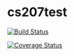
# cs207test

[![Build Status](https://travis-ci.org/isadoranun/cs207test.svg?branch=master)](https://travis-ci.org/isadoranun/cs207test)

[![Coverage Status](https://coveralls.io/repos/github/isadoranun/cs207test/badge.svg?branch=master)](https://coveralls.io/github/isadoranun/cs207test?branch=master)